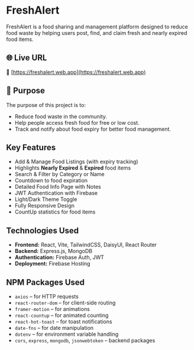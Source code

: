 #  FreshAlert

FreshAlert is a food sharing and management platform designed to reduce food waste by helping users post, find, and claim fresh and nearly expired food items.

## 🌐 Live URL

🔗 [https://freshalert.web.app](https://freshalert.web.app)

## 🎯 Purpose

The purpose of this project is to:
- Reduce food waste in the community.
- Help people access fresh food for free or low cost.
- Track and notify about food expiry for better food management.

##  Key Features

-  Add & Manage Food Listings (with expiry tracking)
-  Highlights **Nearly Expired** & **Expired** food items
-  Search & Filter by Category or Name
-  Countdown to food expiration
-  Detailed Food Info Page with Notes
-  JWT Authentication with Firebase
-  Light/Dark Theme Toggle
-  Fully Responsive Design
-  CountUp statistics for food items

##  Technologies Used

- **Frontend:** React, Vite, TailwindCSS, DaisyUI, React Router
- **Backend:** Express.js, MongoDB
- **Authentication:** Firebase Auth, JWT
- **Deployment:** Firebase Hosting

##  NPM Packages Used

- `axios` – for HTTP requests  
- `react-router-dom` – for client-side routing  
- `framer-motion` – for animations  
- `react-countup` – for animated counting  
- `react-hot-toast` – for toast notifications  
- `date-fns` – for date manipulation  
- `dotenv` – for environment variable handling  
- `cors`, `express`, `mongodb`, `jsonwebtoken` – backend packages




